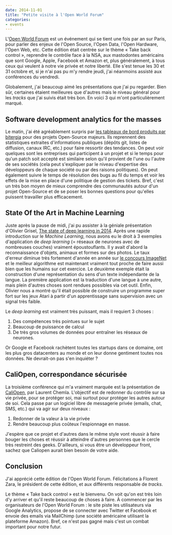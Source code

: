 ```yaml
---
date: 2014-11-01
title: "Petite visite à l'Open World Forum"
categories:
- events
---
```


L'[Open World Forum](http://www.openworldforum.paris/fr/) est un événement qui
se tient une fois par an sur Paris, pour parler des enjeux de l'Open Source,
l'Open Data, l'Open Hardware, l'Open Web, etc. Cette édition était centrée sur
le thème « Take back control », reprendre le contrôle face à la NSA, aux
mastodontes américains que sont Google, Apple, Facebook et Amazon et, plus
généralement, à tous ceux qui veulent à notre vie privée et notre liberté.
Elle s'est tenue les 30 et 31 octobre et, si je n'ai pas pu m'y rendre jeudi,
j'ai néanmoins assisté aux conférences du vendredi.

Globalement, j'ai beaucoup aimé les présentations que j'ai pu regarder. Bien
sûr, certaines étaient meilleures que d'autres mais le niveau général pour les
_tracks_ que j'ai suivis était très bon. En voici 3 qui m'ont particulièrement
marqué.


## Software development analytics for the masses 

Le matin, j'ai été agréablement surpris par [les tableaux de bord produits par
bitergia](http://bitergia.com/dashboards/) pour des projets Open-Source
majeurs. Ils reprennent des statistiques extraites d'informations publiques
(dépôts git, listes de diffusion, canaux IRC, etc.) pour faire ressortir des
tendances. On peut voir quelques sont les entreprises qui participent à un
projet et si le temps pour qu'un patch soit accepté est similaire selon qu'il
provient de l'une ou l'autre de ses sociétés (cela peut s'expliquer par le
niveau d'expertise des développeurs de chaque société ou par des raisons
politiques). On peut également suivre le temps de résolution des bugs au fil
du temps et voir les effets de la mise en place d'une politique de gestion des
tickets. Bref, c'est un très bon moyen de mieux comprendre des communautés
autour d'un projet Open-Source et de se poser les bonnes questions pour
qu'elles puissent travailler plus efficacement.


## State Of the Art in Machine Learning

Juste après la pause de midi, j'ai pu assister à la géniale présentation
d'Olivier Grisel, [The state of deep learning in
2014](https://speakerdeck.com/ogrisel/the-state-of-deep-learning-in-2014).
Après une rapide introduction sur le _Machine Learning_, nous avons eu le droit
à 3 exemples d'application de _deep learning_ (= réseaux de neurones avec de
nombreuses couches) vraiment époustouflants. Il y avait d'abord la
reconnaissance d'objets, animaux et formes sur des photos. Le taux d'erreur
diminue très fortement d'année en année sur [le concours
ImageNet](http://image-net.org/challenges/LSVRC/2014/index) et le meilleur
algorithme est maintenant vraiment tout proche de faire aussi bien que les
humains sur cet exercice. Le deuxième exemple était la construction d'une
représentation du sens d'un texte indépendante de la langue. La première
application est la traduction d'une langue à une autre, mais plein d'autres
choses sont rendues possibles via cet outil. Enfin, Olivier nous a montré
qu'il était possible de construire un programme super fort sur les jeux Atari
à partir d'un apprentissage sans supervision avec un signal très faible.

Le _deep learning_ est vraiment très puissant, mais il requiert 3 choses :

1. Des compétences très pointues sur le sujet
2. Beaucoup de puissance de calcul
3. De très gros volumes de données pour entraîner les réseaux de neurones.

Or Google et Facebook rachètent toutes les startups dans ce domaine, ont les
plus gros datacenters au monde et on leur donne gentiment toutes nos
données. Ne devrait-on pas s'en inquiéter ?


## CaliOpen, correspondance sécurisée

La troisième conférence qui m'a vraiment marquée est la présentation de
[CaliOpen](https://www.caliopen.org/), par Laurent Chemla. L'objectif est de
redonner du contrôle sur sa vie privée, pour se protéger soi, mai surtout pour
protéger les autres autour de soi. Cela passe par un logiciel libre de
messagerie privée (emails, chat, SMS, etc.) qui va agir sur deux niveaux :

1. Redonner de la valeur à la vie privée
2. Rendre beaucoup plus coûteux l'espionnage en masse.

J'espère que ce projet et d'autres dans le même style vont réussir à faire
bouger les choses et réussir à atteindre d'autres personnes que le cercle très
restreint des geeks. D'ailleurs, si vous être un développeur front, sachez que
Caliopen aurait bien besoin de votre aide.


## Conclusion

J'ai apprécié cette édition de l'Open World Forum. Félicitations à Florent
Zara, le président de cette édition, et aux différents responsable de
_tracks_.

Le thème « Take back control » est le bienvenu. On voit qu'on est très loin
d'y arriver et qu'il reste beaucoup de choses à faire. À commencer par les
organisateurs de l'Open World Forum : le site piste les utilisateurs via
Google Analytics, propose de se connecter avec Twitter et Facebook et envoie
des emails via MailChimp (une société américaine utilisant la plateforme
Amazon). Bref, ce n'est pas gagné mais c'est un combat important pour notre
futur.
